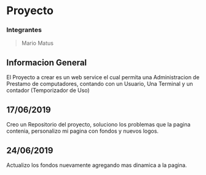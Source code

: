 Proyecto
==================================
### Integrantes 
> Mario Matus

## Informacion General
El Proyecto a crear es un web service el cual permita una Administracion de Prestamo de computadores, contando con un Usuario, Una Terminal y un contador (Temporizador de Uso)
## 17/06/2019
Creo un Repositorio del proyecto, soluciono los problemas que la pagina contenia, personalizo mi pagina con fondos y nuevos logos.
## 24/06/2019
Actualizo los fondos nuevamente agregando mas dinamica a la pagina.
